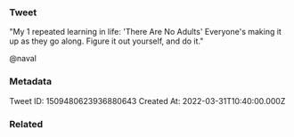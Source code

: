 ### Tweet
"My 1 repeated learning in life: 'There Are No Adults' Everyone's making it up as they go along. Figure it out yourself, and do it." 

@naval

### Metadata
Tweet ID: 1509480623936880643
Created At: 2022-03-31T10:40:00.000Z

### Related

